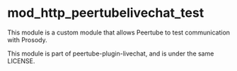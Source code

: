 <!--
SPDX-FileCopyrightText: 2024-2025 John Livingston <https://www.john-livingston.fr/>

SPDX-License-Identifier: AGPL-3.0-only
-->

# mod_http_peertubelivechat_test

This module is a custom module that allows Peertube to test communication with Prosody.

This module is part of peertube-plugin-livechat, and is under the same LICENSE.
